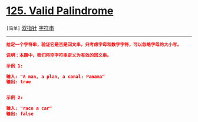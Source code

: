 # [125. Valid Palindrome](https://leetcode-cn.com/problems/valid-palindrome/)

`[简单]` [双指针](https://leetcode-cn.com/tag/two-pointers/)  [字符串](https://leetcode-cn.com/tag/string/) 

---

```json
给定一个字符串，验证它是否是回文串，只考虑字母和数字字符，可以忽略字母的大小写。

说明：本题中，我们将空字符串定义为有效的回文串。

示例 1:

输入: "A man, a plan, a canal: Panama"
输出: true


示例 2:

输入: "race a car"
输出: false


```
